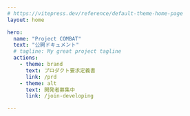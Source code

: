 ```yaml
---
# https://vitepress.dev/reference/default-theme-home-page
layout: home

hero:
  name: "Project COMBAT"
  text: "公開ドキュメント"
  # tagline: My great project tagline
  actions:
    - theme: brand
      text: プロダクト要求定義書
      link: /prd
    - theme: alt
      text: 開発者募集中
      link: /join-developing

---
```


